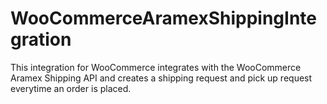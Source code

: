 # WooCommerceAramexShippingIntegration
This integration for WooCommerce integrates with the WooCommerce Aramex Shipping API and creates a shipping request and pick up request everytime an order is placed.
